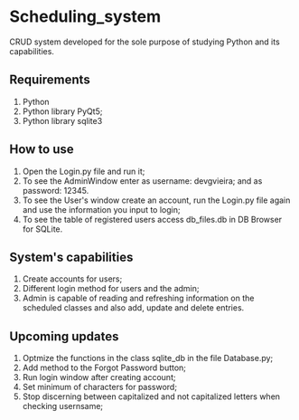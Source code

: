 # Scheduling_system
CRUD system developed for the sole purpose of studying Python and its capabilities.

## Requirements
1. Python
2. Python library PyQt5;
3. Python library sqlite3

## How to use

1. Open the Login.py file and run it;
2. To see the AdminWindow enter as username: devgvieira; and as password: 12345.
3. To see the User's window create an account, run the Login.py file again and use the information you input to login;
4. To see the table of registered users access db_files.db in DB Browser for SQLite.

## System's capabilities

1. Create accounts for users;
2. Different login method for users and the admin;
3. Admin is capable of reading and refreshing information on the scheduled classes and also add, update and delete entries.

## Upcoming updates

1. Optmize the functions in the class sqlite_db in the file Database.py;
2. Add method to the Forgot Password button;
3. Run login window after creating account;
4. Set minimum of characters for password;
5. Stop discerning between capitalized and not capitalized letters when checking usernsame;
